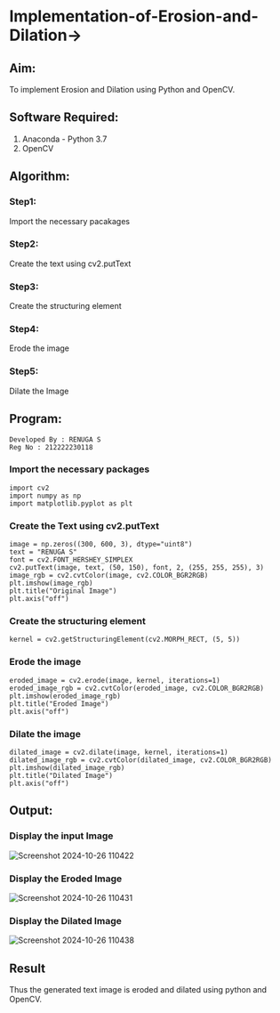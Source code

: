 # Implementation-of-Erosion-and-Dilation->
## Aim:
To implement Erosion and Dilation using Python and OpenCV.

## Software Required:
1. Anaconda - Python 3.7
2. OpenCV

## Algorithm:
### Step1:
Import the necessary pacakages

### Step2:
Create the text using cv2.putText

### Step3:
Create the structuring element

### Step4:
Erode the image

### Step5:
Dilate the Image

## Program:
```
Developed By : RENUGA S
Reg No : 212222230118
```
### Import the necessary packages
```
import cv2
import numpy as np
import matplotlib.pyplot as plt
```
### Create the Text using cv2.putText
```
image = np.zeros((300, 600, 3), dtype="uint8")
text = "RENUGA S"
font = cv2.FONT_HERSHEY_SIMPLEX
cv2.putText(image, text, (50, 150), font, 2, (255, 255, 255), 3)
image_rgb = cv2.cvtColor(image, cv2.COLOR_BGR2RGB)
plt.imshow(image_rgb)
plt.title("Original Image")
plt.axis("off")
```
### Create the structuring element
```
kernel = cv2.getStructuringElement(cv2.MORPH_RECT, (5, 5))
```
### Erode the image
```
eroded_image = cv2.erode(image, kernel, iterations=1)
eroded_image_rgb = cv2.cvtColor(eroded_image, cv2.COLOR_BGR2RGB)
plt.imshow(eroded_image_rgb)
plt.title("Eroded Image")
plt.axis("off")
```
### Dilate the image
```
dilated_image = cv2.dilate(image, kernel, iterations=1)
dilated_image_rgb = cv2.cvtColor(dilated_image, cv2.COLOR_BGR2RGB)
plt.imshow(dilated_image_rgb)
plt.title("Dilated Image")
plt.axis("off")
```
## Output:

### Display the input Image
![Screenshot 2024-10-26 110422](https://github.com/user-attachments/assets/94e1c892-5cec-476e-9420-805c14a70fad)


### Display the Eroded Image
![Screenshot 2024-10-26 110431](https://github.com/user-attachments/assets/031e6324-62c7-40dc-86b2-2ec25eb86402)


### Display the Dilated Image

![Screenshot 2024-10-26 110438](https://github.com/user-attachments/assets/fbd62aa3-1e20-4d0a-b6de-3f84f1014d66)


## Result
Thus the generated text image is eroded and dilated using python and OpenCV.
